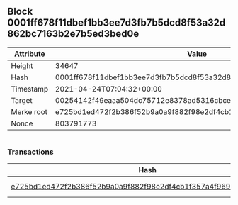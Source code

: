## Block 0001ff678f11dbef1bb3ee7d3fb7b5dcd8f53a32d862bc7163b2e7b5ed3bed0e

Attribute | Value
--- | ---
Height | 34647
Hash | 0001ff678f11dbef1bb3ee7d3fb7b5dcd8f53a32d862bc7163b2e7b5ed3bed0e
Timestamp | 2021-04-24T07:04:32+00:00
Target | 00254142f49eaaa504dc75712e8378ad5316cbcead634704b3734b6271167cc4
Merke root | e725bd1ed472f2b386f52b9a0a9f882f98e2df4cb1f357a4f9690e876056ba2d
Nonce | 803791773

```

```

### Transactions

Hash | Amount
--- | ---
[e725bd1ed472f2b386f52b9a0a9f882f98e2df4cb1f357a4f9690e876056ba2d](e725bd1ed472f2b386f52b9a0a9f882f98e2df4cb1f357a4f9690e876056ba2d.md) | 10.00000000 SKEPTI 
